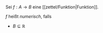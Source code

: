Sei $f : A \to B$ eine [[zettel/Funktion|Funktion]].

$f$ heißt *numerisch*, falls
- $B \subseteq \mathbb{R}$